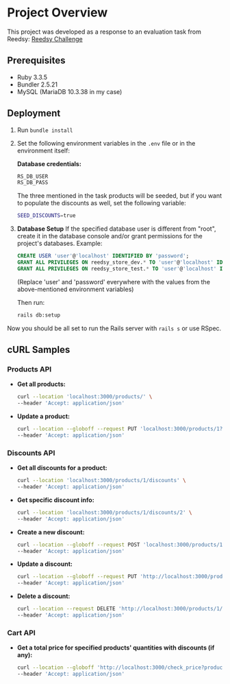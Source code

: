 # Project Overview

This project was developed as a response to an evaluation task from Reedsy: [Reedsy Challenge](https://github.com/reedsy/challenges/blob/main/ruby-on-rails-engineer-v2.md)

## Prerequisites

- Ruby 3.3.5
- Bundler 2.5.21
- MySQL (MariaDB 10.3.38 in my case)

## Deployment

1. Run `bundle install`
2. Set the following environment variables in the `.env` file or in the environment itself:

   **Database credentials:**
   ```bash
   RS_DB_USER
   RS_DB_PASS
   ```

   The three mentioned in the task products will be seeded, but if you want to populate the discounts as well, set the following variable:
   ```bash
   SEED_DISCOUNTS=true
   ```

3. **Database Setup**
   If the specified database user is different from "root", create it in the database console and/or grant permissions for the project's databases. Example:

   ```sql
   CREATE USER 'user'@'localhost' IDENTIFIED BY 'password';
   GRANT ALL PRIVILEGES ON reedsy_store_dev.* TO 'user'@'localhost' IDENTIFIED BY 'password';
   GRANT ALL PRIVILEGES ON reedsy_store_test.* TO 'user'@'localhost' IDENTIFIED BY 'password';
   ```
   (Replace 'user' and 'password' everywhere with the values from the above-mentioned environment variables)

   Then run:

   ```bash
   rails db:setup
   ```

Now you should be all set to run the Rails server with `rails s` or use RSpec.

## cURL Samples

### Products API

- **Get all products:**
  ```bash
  curl --location 'localhost:3000/products/' \
  --header 'Accept: application/json'
  ```

- **Update a product:**
  ```bash
  curl --location --globoff --request PUT 'localhost:3000/products/1?product[price]=15.7' \
  --header 'Accept: application/json'
  ```

### Discounts API

- **Get all discounts for a product:**
  ```bash
  curl --location 'localhost:3000/products/1/discounts' \
  --header 'Accept: application/json'
  ```

- **Get specific discount info:**
  ```bash
  curl --location 'localhost:3000/products/1/discounts/2' \
  --header 'Accept: application/json'
  ```

- **Create a new discount:**
  ```bash
  curl --location --globoff --request POST 'localhost:3000/products/1/discounts?discount[rate]=0.4&discount[min_product_count]=200' \
  --header 'Accept: application/json'
  ```

- **Update a discount:**
  ```bash
  curl --location --globoff --request PUT 'http://localhost:3000/products/1/discounts/17?discount[min_product_count]=250&discount[rate]=0.5' \
  --header 'Accept: application/json'
  ```

- **Delete a discount:**
  ```bash
  curl --location --request DELETE 'http://localhost:3000/products/1/discounts/17' \
  --header 'Accept: application/json'
  ```

### Cart API

- **Get a total price for specified products' quantities with discounts (if any):**
  ```bash
  curl --location --globoff 'http://localhost:3000/check_price?products[hoodie]=10&products[mug]=6&products[tshirt]=150' \
  --header 'Accept: application/json'
  ```
  
